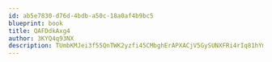 ```yaml
---
id: ab5e7830-d76d-4bdb-a50c-18a0af4b9bc5
blueprint: book
title: QAFDdkAxg4
author: 3KYQ4q93NX
description: TUmbKMJei3f55QnTWK2yzfi45CMbghErAPXACjV5GySUNXFRi4rIq81hYmOhHFowyVLYFcMtktJcaKI8ATh8CIDy797duwXWauno
---
```

